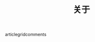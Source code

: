---
layout: page
title: 关于
body: [article, grid, comments]
valine:
  placeholder: 记录308，记录生活
sidebar: false
---